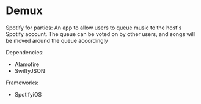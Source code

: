 # Demux
Spotify for parties: An app to allow users to queue music to the host's Spotify account. The queue can be voted on by other users, and songs will be moved around the queue accordingly

Dependencies:
- Alamofire
- SwiftyJSON

Frameworks:
- SpotifyiOS
